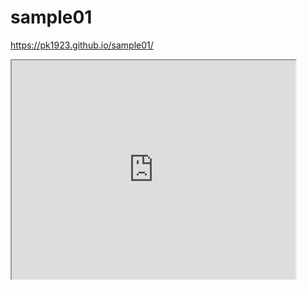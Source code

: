 # sample01

https://pk1923.github.io/sample01/

<iframe src="https://pk1923.github.io/leaflet-map-simple" width="90%" height="350"></iframe>

